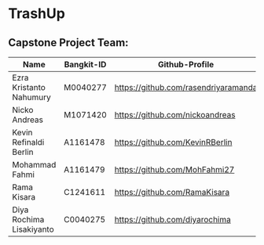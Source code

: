 # TrashUp

## Capstone Project Team: 
| Name | Bangkit-ID | Github-Profile |
| ------ | ------ | ------ | 
| Ezra Kristanto Nahumury  | M0040277  | https://github.com/rasendriyaramanda |
| Nicko Andreas  | M1071420  | https://github.com/nickoandreas |
| Kevin Refinaldi Berlin | A1161478  | https://github.com/KevinRBerlin |
| Mohammad Fahmi | A1161479 | https://github.com/MohFahmi27 |
| Rama Kisara | C1241611 | https://github.com/RamaKisara |
| Diya Rochima Lisakiyanto  | C0040275 | https://github.com/diyarochima |
